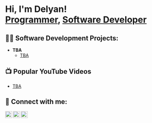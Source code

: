 <h1>Hi, I'm Delyan! <br/><a href="https://github.com/atomcraft">Programmer</a>, <a href="https://www.linkedin.com/in/delyangavrailov/">Software Developer</a></h1>

<h2>👨‍💻 Software Development Projects:</h2>

- <b>TBA</b>
  - [TBA](https://github.com/atomcraft)

<h2>📺 Popular YouTube Videos</h2>

- [TBA](https://TBA)

<h2> 🤳 Connect with me:</h2>

[<img align="left" alt="DelyanGavrailov | YouTube" width="22px" src="https://cdn.jsdelivr.net/npm/simple-icons@v3/icons/youtube.svg" />][youtube]
[<img align="left" alt="DelyanGavrailov | Twitter" width="22px" src="https://cdn.jsdelivr.net/npm/simple-icons@v3/icons/twitter.svg" />][twitter]
[<img align="left" alt="DelyanGavrailov | LinkedIn" width="22px" src="https://cdn.jsdelivr.net/npm/simple-icons@v3/icons/linkedin.svg" />][linkedin]

[twitter]: TBA
[youtube]: TBA
[linkedin]: https://linkedin.com/in/delyangavrailov


<!---
atomcraft/atomcraft is a ✨ special ✨ repository because its `README.md` (this file) appears on your GitHub profile.
You can click the Preview link to take a look at your changes.

Here are some ideas to get you started:

- 🔭 I’m currently working on ...
- 🌱 I’m currently learning ...
- 👯 I’m looking to collaborate on ...
- 🤔 I’m looking for help with ...
- 💬 Ask me about ...
- 📫 How to reach me: ...
- 😄 Pronouns: ...
- ⚡ Fun fact: .
--->

